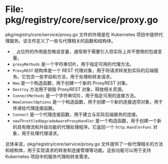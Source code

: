 # File: pkg/registry/core/service/proxy.go

pkg/registry/core/service/proxy.go 文件的作用是在 Kubernetes 项目中提供代理服务。该文件定义了一些与代理相关的函数和结构体。

- `_` 占位符的作用是忽略该变量，通常用于需要引入但实际上并不使用的包或变量。
- `proxyMethods` 是一个字符串切片，用于指定可用的代理方法。
- `ProxyREST` 结构体是一个 REST 代理对象，用于将请求转发到实际的后端服务。它包含一些字段和方法，用于处理和转发请求。
- `New` 是一个构造函数，用于创建一个新的 ProxyREST 对象。
- `Destroy` 方法用于销毁 ProxyREST 对象，释放相关资源。
- `ConnectMethods` 是一个字符串切片，用于指定可用的连接方法。
- `NewConnectOptions` 是一个构造函数，用于创建一个新的连接选项对象，用于传递给代理连接函数。
- `Connect` 是一个代理连接函数，用于建立与实际后端服务的连接。
- `newThrottledUpgradeAwareProxyHandler` 是一个构造函数，用于创建一个新的具有限流和升级功能的代理处理程序。它返回一个 `http.HandlerFunc` 对象，用于处理代理请求。

总体来说，pkg/registry/core/service/proxy.go 文件提供了一些代理相关的方法和结构体，用于实现请求的转发和连接管理等功能。这些功能可以用于支持 Kubernetes 项目中的服务代理和转发需求。

